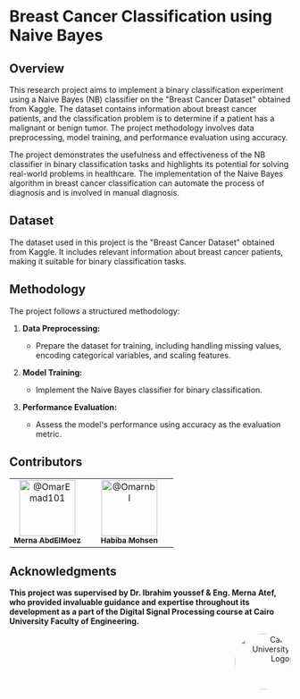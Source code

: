 # Breast Cancer Classification using Naive Bayes

## Overview

This research project aims to implement a binary classification experiment using a Naive Bayes (NB) classifier on the "Breast Cancer Dataset" obtained from Kaggle. The dataset contains information about breast cancer patients, and the classification problem is to determine if a patient has a malignant or benign tumor. The project methodology involves data preprocessing, model training, and performance evaluation using accuracy.

The project demonstrates the usefulness and effectiveness of the NB classifier in binary classification tasks and highlights its potential for solving real-world problems in healthcare. The implementation of the Naive Bayes algorithm in breast cancer classification can automate the process of diagnosis and is involved in manual diagnosis.

## Dataset

The dataset used in this project is the "Breast Cancer Dataset" obtained from Kaggle. It includes relevant information about breast cancer patients, making it suitable for binary classification tasks.

## Methodology

The project follows a structured methodology:

1. **Data Preprocessing:**
   - Prepare the dataset for training, including handling missing values, encoding categorical variables, and scaling features.

2. **Model Training:**
   - Implement the Naive Bayes classifier for binary classification.

3. **Performance Evaluation:**
   - Assess the model's performance using accuracy as the evaluation metric.
  
## Contributors <a name = "Contributors"></a>
<table>
  <tr>
    <td align="center">
      <div style="text-align:center; margin-right:20px;">
        <a href="https://github.com/merna-abdelmoez">
          <img src="https://github.com/merna-abdelmoez.png" width="100px" alt="@OmarEmad101">
          <br>
          <sub><b>Merna AbdElMoez</b></sub>
        </a>
      </div>
    </td>
    <td align="center">
      <div style="text-align:center; margin-right:20px;">
        <a href="https://github.com/Habiba-Mohsen">
          <img src="https://github.com/abiba-Mohsen.png" width="100px" alt="@Omarnbl">
          <br>
          <sub><b>Habiba Mohsen</b></sub>
        </a>
      </div>
    </td>
  </tr>
</table>

  
   
## Acknowledgments

**This project was supervised by Dr. Ibrahim youssef & Eng. Merna Atef, who provided invaluable guidance and expertise throughout its development as a part of the Digital Signal Processing course at Cairo University Faculty of Engineering.**

<div style="text-align: right">
    <img src="https://imgur.com/Wk4nR0m.png" alt="Cairo University Logo" width="100" style="border-radius: 50%;"/>
</div>

